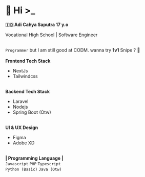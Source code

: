 # 🥶 Hi >_

<b>:indonesia: Adi Cahya Saputra 17 y.o</b>
<br>
<p>Vocational High School | Software Engineer</p>
<br>
<code>Programmer</code> but I am still good at CODM. wanna try <b>1v1</b> Snipe ?
🗿
<br>
<br>
<b>Frontend Tech Stack</b>
<ul>
<li>NextJs</li>
<li>Tailwindcss</li>
</ul>
<br>
<b>Backend Tech Stack</b>
<ul>
<li>Laravel</li>
<li>Nodejs</li>
<li>Spring Boot (Otw)</li>
</ul>

<br>
<b>UI & UX Design</b>
<ul>
<li>Figma</li>
<li>Adobe XD</li>
</ul>

<br>
<strong>| Programming Language |</strong>
<br>
<code>Javascript</code> 
<code>PHP</code>
<code>Typescript</code> <br>
<code>Python (Basic)</code>
<code>Java (Otw)</code>
